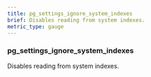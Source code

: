 ```yaml
---
title: pg_settings_ignore_system_indexes
brief: Disables reading from system indexes.
metric_type: gauge
---
```

### pg_settings_ignore_system_indexes

Disables reading from system indexes.